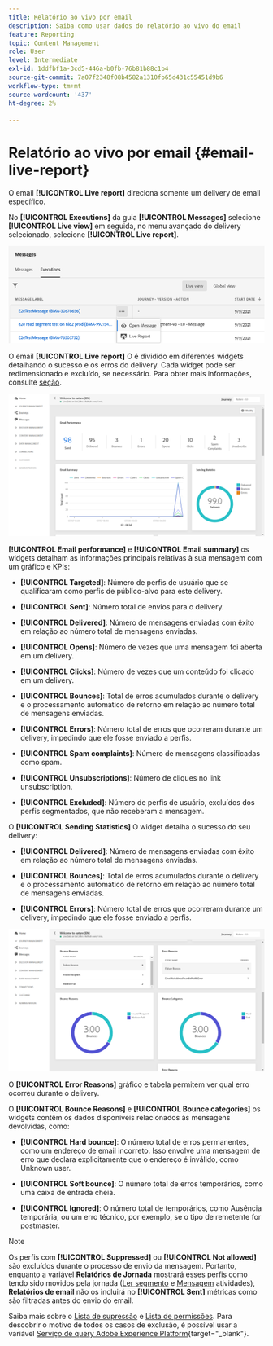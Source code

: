 ```yaml
---
title: Relatório ao vivo por email
description: Saiba como usar dados do relatório ao vivo do email
feature: Reporting
topic: Content Management
role: User
level: Intermediate
exl-id: 1ddfbf1a-3cd5-446a-b0fb-76b81b88c1b4
source-git-commit: 7a07f2348f08b4582a1310fb65d431c55451d9b6
workflow-type: tm+mt
source-wordcount: '437'
ht-degree: 2%

---
```


# Relatório ao vivo por email {#email-live-report}

O email **[!UICONTROL Live report]** direciona somente um delivery de email específico.

No **[!UICONTROL Executions]** da guia **[!UICONTROL Messages]** selecione **[!UICONTROL Live view]** em seguida, no menu avançado do delivery selecionado, selecione **[!UICONTROL Live report]**.

![](../assets/live_report.png)

O email **[!UICONTROL Live report]** O é dividido em diferentes widgets detalhando o sucesso e os erros do delivery. Cada widget pode ser redimensionado e excluído, se necessário. Para obter mais informações, consulte [seção](live-report.md#modify-dashboard).

![](../assets/live_report_5.png)

**[!UICONTROL Email performance]** e **[!UICONTROL Email summary]** os widgets detalham as informações principais relativas à sua mensagem com um gráfico e KPIs:

* **[!UICONTROL Targeted]**: Número de perfis de usuário que se qualificaram como perfis de público-alvo para este delivery.

* **[!UICONTROL Sent]**: Número total de envios para o delivery.

* **[!UICONTROL Delivered]**: Número de mensagens enviadas com êxito em relação ao número total de mensagens enviadas.

* **[!UICONTROL Opens]**: Número de vezes que uma mensagem foi aberta em um delivery.

* **[!UICONTROL Clicks]**: Número de vezes que um conteúdo foi clicado em um delivery.

* **[!UICONTROL Bounces]**: Total de erros acumulados durante o delivery e o processamento automático de retorno em relação ao número total de mensagens enviadas.

* **[!UICONTROL Errors]**: Número total de erros que ocorreram durante um delivery, impedindo que ele fosse enviado a perfis.

* **[!UICONTROL Spam complaints]**: Número de mensagens classificadas como spam.

* **[!UICONTROL Unsubscriptions]**: Número de cliques no link unsubscription.

* **[!UICONTROL Excluded]**: Número de perfis de usuário, excluídos dos perfis segmentados, que não receberam a mensagem.

O **[!UICONTROL Sending Statistics]** O widget detalha o sucesso do seu delivery:

* **[!UICONTROL Delivered]**: Número de mensagens enviadas com êxito em relação ao número total de mensagens enviadas.

* **[!UICONTROL Bounces]**: Total de erros acumulados durante o delivery e o processamento automático de retorno em relação ao número total de mensagens enviadas.

* **[!UICONTROL Errors]**: Número total de erros que ocorreram durante um delivery, impedindo que ele fosse enviado a perfis.

![](../assets/live_report_6.png)

O **[!UICONTROL Error Reasons]** gráfico e tabela permitem ver qual erro ocorreu durante o delivery.

O **[!UICONTROL Bounce Reasons]** e **[!UICONTROL Bounce categories]** os widgets contêm os dados disponíveis relacionados às mensagens devolvidas, como:

* **[!UICONTROL Hard bounce]**: O número total de erros permanentes, como um endereço de email incorreto. Isso envolve uma mensagem de erro que declara explicitamente que o endereço é inválido, como Unknown user.

* **[!UICONTROL Soft bounce]**: O número total de erros temporários, como uma caixa de entrada cheia.

* **[!UICONTROL Ignored]**: O número total de temporários, como Ausência temporária, ou um erro técnico, por exemplo, se o tipo de remetente for postmaster.

<!--
![](../assets/live_report_8.png)

>[!NOTE]
>
>The Offers widgets and metrics are only available if a decision was inserted in an email. For more information on Decision Management, refer to this [page](../offers/get-started/starting-offer-decisioning.md).

The **[!UICONTROL Offers statistic]** and **[!UICONTROL Offers statistics]** over time widgets measure your offer's success and impact on your targeted audience. It detail the main information relative to your message with KPIs:

* **[!UICONTROL Offer sent]**: Total number of sends for the offer.

* **[!UICONTROL Offer impression]**: Number of times the offer was opened in a delivery.

* **[!UICONTROL Offer clicks]**: Number of times an offer was clicked on in a delivery.
-->
>[!NOTE]
>
>Os perfis com **[!UICONTROL Suppressed]** ou **[!UICONTROL Not allowed]** são excluídos durante o processo de envio da mensagem. Portanto, enquanto a variável **Relatórios de Jornada** mostrará esses perfis como tendo sido movidos pela jornada ([Ler segmento](../building-journeys/read-segment.md) e [Mensagem](../building-journeys/journeys-message.md) atividades), **Relatórios de email** não os incluirá no **[!UICONTROL Sent]** métricas como são filtradas antes do envio do email.
>
>Saiba mais sobre o [Lista de supressão](../messages/suppression-list.md) e [Lista de permissões](../messages/allow-list.md). Para descobrir o motivo de todos os casos de exclusão, é possível usar a variável [Serviço de query Adobe Experience Platform](https://experienceleague.adobe.com/docs/experience-platform/query/api/getting-started.html){target=&quot;_blank&quot;}.
